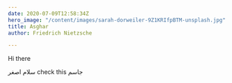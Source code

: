 ```yaml
---
date: 2020-07-09T12:58:34Z
hero_image: "/content/images/sarah-dorweiler-9Z1KRIfpBTM-unsplash.jpg"
title: Asghar
author: Friedrich Nietzsche

---
```

Hi there

سلام اصغر check this جاسم